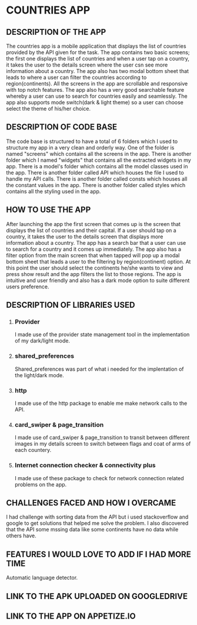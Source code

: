 # COUNTRIES APP
## DESCRIPTION OF THE APP
The countries app is a mobile application that displays the list of countries provided by the API given for the task. The app contains two basic screens; the first one displays the list of countries and  when a user tap on a country, it takes the user to the details screen where the user csn see more information about a country. The app also has two modal bottom sheet that leads to where a user can filter the countries according to region(continents). All the screens in the app are scrollable and responsive with top notch features. The app also has a very good searchable feature whereby a user can use to search for countries easily and seamlessly. The app also supports mode switch(dark & light theme) so a user can choose select the theme of his/her choice.

## DESCRIPTION OF CODE BASE
The code base is structured to have a total of 6 folders which I used to structure my app in a very clean and orderly way. One of the folder is named "screens" which contains all the screens in the app. There is another folder which I named "widgets" that contains all the extracted widgets in my app. There is a model's folder which contains all the model classes used in the app. There is another folder called API which houses the file I used to handle my API calls. There is another folder called consts which houses all the constant values in the app. There is another folder called styles which contains all the styling used in the app.

## HOW TO USE THE APP
After launching the app the first screen that comes up is the screen that displays the list of countries and their capital. If a user should tap on a country, it takes the user to the details screen that displays more information about a country. The app has a search bar that a user can use to search for a country and it comes up immediately. The app also has a filter option from the main screen that when tapped will pop up a modal bottom sheet that leads a user to the filtering by region(continent) option. At this point the user should select the continents he/she wants to view and press show result and the app filters the list to those regions. The app is intuitive and user friendly and also has a dark mode option to suite different users preference.

## DESCRIPTION OF LIBRARIES USED
1. ### Provider
   I made use of the provider state management tool in the implementation of my dark/light mode.

2. ### shared_preferences
   Shared_preferences was part of what i needed for the implentation of the light/dark mode.
   
3. ### http
   I made use of the http package to enable me make network calls to the API.

4. ### card_swiper & page_transition
   I made use of card_swiper & page_transition to transit between different images in my details screen to switch between flags and coat of arms of each countery.
   
5. ### Internet connection checker & connectivity plus
   I made use of these package to check for network connection related problems on the app.   

## CHALLENGES FACED AND HOW I OVERCAME
   I had challenge with sorting data from the API but i used stackoverflow and google to get solutions that helped me solve the problem. I also discovered that the API    some mssing data like some continents have no data while others have.
   
## FEATURES I WOULD LOVE TO ADD IF I HAD MORE TIME
   Automatic language detector.   
   
## LINK TO THE APK UPLOADED ON GOOGLEDRIVE
   

## LINK TO THE APP ON APPETIZE.IO
